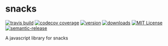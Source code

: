 # snacks

[![travis build](https://img.shields.io/travis/MattiasPernhult/snacks.svg)](https://travis-ci.org/MattiasPernhult/snacks)
[![codecov coverage](https://img.shields.io/codecov/c/github/MattiasPernhult/snacks.svg)](https://codecov.io/github/MattiasPernhult/snacks)
[![version](https://img.shields.io/npm/v/starwars-names.svg)](http://npm.im/snacks-generator)
[![downloads](https://img.shields.io/npm/dm/snacks-generator.svg)](http://npm-stat.com/charts.html?package=snacks-generator&from=2015-11-07)
[![MIT License](https://img.shields.io/npm/l/snacks-generator.svg)](http://opensource.org/licenses/MIT)
[![semantic-release](https://img.shields.io/badge/%20%20%F0%9F%93%A6%F0%9F%9A%80-semantic--release-e10079.svg)](https://github.com/semantic-release/semantic-release)

A javascript library for snacks
